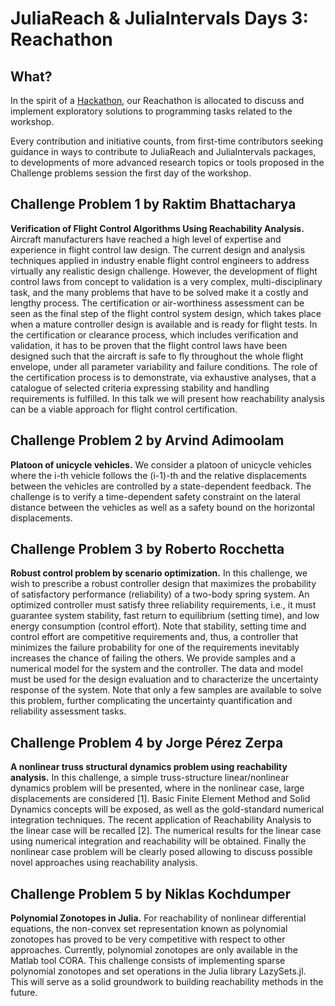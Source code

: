# JuliaReach & JuliaIntervals Days 3: Reachathon

## What?

In the spirit of a [Hackathon](https://en.wikipedia.org/wiki/Hackathon), our Reachathon is allocated to discuss and implement exploratory solutions to programming tasks related to the workshop.

Every contribution and initiative counts, from first-time contributors seeking guidance in ways to contribute to JuliaReach and JuliaIntervals packages, to developments of more advanced research topics or tools proposed in the Challenge problems session the first day of the workshop.

## Challenge Problem 1 by Raktim Bhattacharya

**Verification of Flight Control Algorithms Using Reachability Analysis.** Aircraft manufacturers have reached a high level of expertise and experience in flight control law design. The current design and analysis techniques applied in industry enable flight control engineers to address virtually any realistic design challenge. However, the development of flight control laws from concept to validation is a very complex, multi-disciplinary task, and the many problems that have to be solved make it a costly and lengthy process. The certification or air-worthiness assessment can be seen as the final step of the flight control system design, which takes place when a mature controller design is available and is ready for flight tests. In the certification or clearance process, which includes verification and validation, it has to be proven that the flight control laws have been designed such that the aircraft is safe to fly throughout the whole flight envelope, under all parameter variability and failure conditions. The role of the certification process is to demonstrate, via exhaustive analyses, that a catalogue of selected criteria expressing stability and handling requirements is fulfilled. In this talk we will present how reachability analysis can be a viable approach for flight control certification.

## Challenge Problem 2 by Arvind Adimoolam

**Platoon of unicycle vehicles.** We consider a platoon of unicycle vehicles where the i-th vehicle follows the (i-1)-th and the relative displacements between the vehicles are controlled by a state-dependent feedback. The challenge is to verify a time-dependent safety constraint on the lateral distance between the vehicles as well as a safety bound on the horizontal displacements.	

## Challenge Problem 3 by Roberto Rocchetta

**Robust control problem by scenario optimization.** In this challenge, we wish to prescribe a robust controller design that maximizes the probability of satisfactory performance (reliability) of a two-body spring system. An optimized controller must satisfy three reliability requirements, i.e., it must guarantee system stability, fast return to equilibrium (setting time), and low energy consumption (control effort). Note that stability, setting time and control effort are competitive requirements and, thus, a controller that minimizes the failure probability for one of the requirements inevitably increases the chance of failing the others. We provide samples and a numerical model for the system and the controller. The data and model must be used for the design evaluation and to characterize the uncertainty response of the system. Note that only a few samples are available to solve this problem, further complicating the uncertainty quantification and reliability assessment tasks.	


## Challenge Problem 4 by Jorge Pérez Zerpa

**A nonlinear truss structural dynamics problem using reachability analysis.** In this challenge, a simple truss-structure linear/nonlinear dynamics problem will be presented, where in the nonlinear case, large displacements are considered [1]. Basic Finite Element Method and Solid Dynamics concepts will be exposed, as well as the gold-standard numerical integration techniques. The recent application of Reachability Analysis to the linear case will be recalled [2]. The numerical results for the linear case using numerical integration and reachability will be obtained. Finally the nonlinear case problem will be clearly posed allowing to discuss possible novel approaches using reachability analysis.

## Challenge Problem 5 by Niklas Kochdumper

**Polynomial Zonotopes in Julia.** For reachability of nonlinear differential equations, the non-convex set representation known as polynomial zonotopes has proved to be very competitive with respect to other approaches. Currently, polynomial zonotopes are only available in the Matlab tool CORA. This challenge consists of implementing sparse polynomial zonotopes and set operations in the Julia library LazySets.jl. This will serve as a solid groundwork to building reachability methods in the future.	
